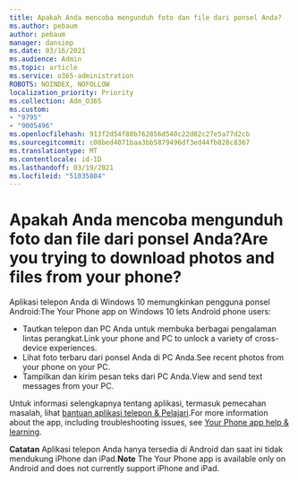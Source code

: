 ```yaml
---
title: Apakah Anda mencoba mengunduh foto dan file dari ponsel Anda?
ms.author: pebaum
author: pebaum
manager: dansimp
ms.date: 03/16/2021
ms.audience: Admin
ms.topic: article
ms.service: o365-administration
ROBOTS: NOINDEX, NOFOLLOW
localization_priority: Priority
ms.collection: Adm_O365
ms.custom:
- "9795"
- "9005496"
ms.openlocfilehash: 913f2d54f80b762856d540c22d02c27e5a77d2cb
ms.sourcegitcommit: c08bed4071baa3bb5879496df3ed44fb828c8367
ms.translationtype: MT
ms.contentlocale: id-ID
ms.lasthandoff: 03/19/2021
ms.locfileid: "51035804"
---
```

# <a name="are-you-trying-to-download-photos-and-files-from-your-phone"></a><span data-ttu-id="27f2e-102">Apakah Anda mencoba mengunduh foto dan file dari ponsel Anda?</span><span class="sxs-lookup"><span data-stu-id="27f2e-102">Are you trying to download photos and files from your phone?</span></span>

<span data-ttu-id="27f2e-103">Aplikasi telepon Anda di Windows 10 memungkinkan pengguna ponsel Android:</span><span class="sxs-lookup"><span data-stu-id="27f2e-103">The Your Phone app on Windows 10 lets Android phone users:</span></span>

- <span data-ttu-id="27f2e-104">Tautkan telepon dan PC Anda untuk membuka berbagai pengalaman lintas perangkat.</span><span class="sxs-lookup"><span data-stu-id="27f2e-104">Link your phone and PC to unlock a variety of cross-device experiences.</span></span>
- <span data-ttu-id="27f2e-105">Lihat foto terbaru dari ponsel Anda di PC Anda.</span><span class="sxs-lookup"><span data-stu-id="27f2e-105">See recent photos from your phone on your PC.</span></span>
- <span data-ttu-id="27f2e-106">Tampilkan dan kirim pesan teks dari PC Anda.</span><span class="sxs-lookup"><span data-stu-id="27f2e-106">View and send text messages from your PC.</span></span>

<span data-ttu-id="27f2e-107">Untuk informasi selengkapnya tentang aplikasi, termasuk pemecahan masalah, lihat [bantuan aplikasi telepon & Pelajari](https://support.microsoft.com/your-phone-app).</span><span class="sxs-lookup"><span data-stu-id="27f2e-107">For more information about the app, including troubleshooting issues, see [Your Phone app help & learning](https://support.microsoft.com/your-phone-app).</span></span>

<span data-ttu-id="27f2e-108">**Catatan** Aplikasi telepon Anda hanya tersedia di Android dan saat ini tidak mendukung iPhone dan iPad.</span><span class="sxs-lookup"><span data-stu-id="27f2e-108">**Note** The Your Phone app is available only on Android and does not currently support iPhone and iPad.</span></span>